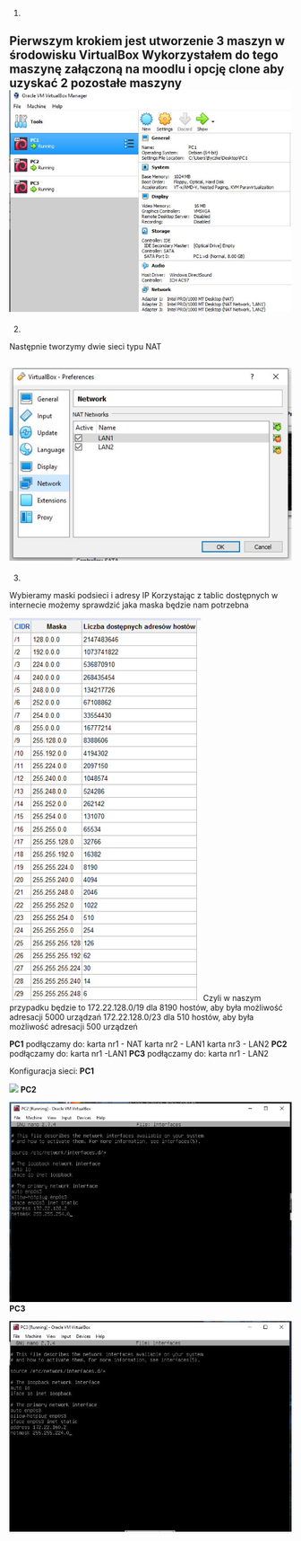 1.
Pierwszym krokiem jest utworzenie 3 maszyn w środowisku VirtualBox
Wykorzystałem do tego maszynę załączoną na moodlu i opcję clone aby uzyskać 2 pozostałe maszyny
![](part2.JPG)
-------------------------------
2.
Następnie tworzymy dwie sieci typu NAT

![](part1.JPG)
-------------------------------
3.

Wybieramy maski podsieci i adresy IP
Korzystając z tablic dostępnych w internecie możemy sprawdzić jaka maska będzie nam potrzebna

![](maska_podsieci.png)
 Czyli w naszym przypadku będzie to 
 172.22.128.0/19 dla 8190 hostów, aby była możliwość adresacji 5000 urządzań
 172.22.128.0/23 dla 510  hostów, aby była możliwość adresacji 500  urządzeń
 
 
 **PC1** podłączamy do:
 karta nr1 - NAT
 karta nr2 - LAN1
 karta nr3 - LAN2
 **PC2** podłączamy do:
 karta nr1 -LAN1
 **PC3** podłączamy do:
 karta nr1 - LAN2
 
 Konfiguracja sieci:
  **PC1**
  
  ![](part_3.JPG)
  **PC2**
  
  ![](part4.JPG)
  **PC3**
  
  ![](part5.JPG)
